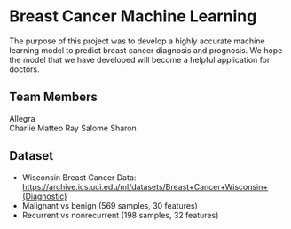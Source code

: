 # Breast Cancer Machine Learning 

The purpose of this project was to develop a highly accurate machine learning model to predict breast cancer diagnosis and prognosis. We hope the model that we have developed will become a helpful application for doctors. 

## Team Members
Allegra  
Charlie
Matteo
Ray
Salome
Sharon 

## Dataset
- Wisconsin Breast Cancer Data:  https://archive.ics.uci.edu/ml/datasets/Breast+Cancer+Wisconsin+(Diagnostic)
- Malignant vs benign (569 samples, 30 features)
- Recurrent vs nonrecurrent (198 samples, 32 features)

